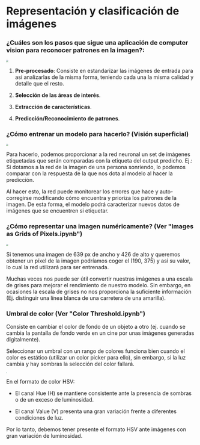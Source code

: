 # Representación y clasificación de imágenes

### ¿Cuáles son los pasos que sigue una aplicación de computer vision para reconocer patrones en la imagen?:

<img src="/home/aaronespasa/Documents/computer-vision/Image-Representation-Classification/Images/computer-vision-pipeline.png" style="zoom: 33%;" />

1. **Pre-procesado**: Consiste en estandarizar las imágenes de entrada para así analizarlas de la misma forma, teniendo cada una la misma calidad y detalle que el resto.

2. **Selección de las áreas de interés**.

3. **Extracción de características**.

4. **Predicción/Reconocimiento de patrones**.

   

### ¿Cómo entrenar un modelo para hacerlo? (Visión superficial)

<img src="/home/aaronespasa/Documents/computer-vision/Image-Representation-Classification/Images/training-model.png" style="zoom: 33%;" />

Para hacerlo, podemos proporcionar a la red neuronal un set de imágenes etiquetadas que serán comparadas con la etiqueta del output predicho. Ej.: Si dotamos a la red de la imagen de una persona sonriendo, lo podemos comparar con la respuesta de la que nos dota al modelo al hacer la predicción.

Al hacer esto, la red puede monitorear los errores que hace y auto-corregirse modificando cómo encuentra y prioriza los patrones de la imagen. De esta forma, el modelo podrá caracterizar nuevos datos de imágenes que se encuentren si etiquetar.

### ¿Cómo representar una imagen numéricamente? (Ver "Images as Grids of Pixels.ipynb")

<img src="/home/aaronespasa/Documents/computer-vision/Image-Representation-Classification/Images/image-dimensions-rgb.png" style="zoom: 33%;" />

Si tenemos una imagen de 639 px de ancho y 426 de alto y queremos obtener un píxel de la imagen  podríamos coger el (190, 375) y así su valor, lo cual la red utilizará para ser entrenada.

Muchas veces nos puede ser útil convertir nuestras imágenes a una escala de grises para mejorar el rendimiento de nuestro modelo. Sin embargo, en ocasiones la escala de grises no nos proporciona la suficiente información (Ej. distinguir una línea blanca de una carretera de una amarilla).



### Umbral de color (Ver "Color Threshold.ipynb")

Consiste en cambiar el color de fondo de un objeto a otro (ej. cuando se cambia la pantalla de fondo verde en un cine por unas imágenes generadas digitalmente).

Seleccionar un umbral con un rango de colores funciona bien cuando el color es estático (utilizar un color picker para ello), sin embargo, si la luz cambia y hay sombras la selección del color fallará.

<img src="/home/aaronespasa/Documents/computer-vision/Image-Representation-Classification/Images/hsv.png" style="zoom: 10%;" />

En el formato de color HSV:

- El canal Hue (H) se mantiene consistente ante la presencia de sombras o de un exceso de luminosidad.

- El canal Value (V) presenta una gran variación frente a diferentes condiciones de luz.

Por lo tanto, debemos tener presente el formato HSV ante imágenes con gran variación de luminosidad.